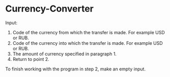 # Currency-Converter
Input:
1) Code of the currency from which the transfer is made. For example USD or RUB.
2) Code of the currency into which the transfer is made. For example USD or RUB.
3) The amount of currency specified in paragraph 1.
4) Return to point 2.

To finish working with the program in step 2, make an empty input.
